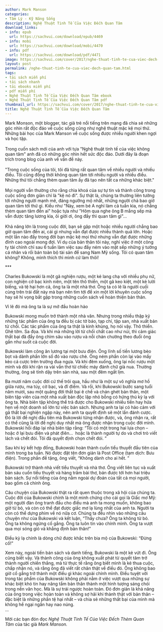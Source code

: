```yaml
---
author: Mark Manson
categories:
- Tâm Lý - Kỹ Năng Sống
description: Nghệ Thuật Tinh Tế Của Việc Đếch Quan Tâm
download_links:
- info: epub
  url: https://sachvui.com/download/epub/4469
- info: mobi
  url: https://sachvui.com/download/mobi/4470
- info: pdf
  url: https://sachvui.com/download/pdf/4471
image: https://sachvui.com/cover/2017/nghe-thuat-tinh-te-cua-viec-dech-quan-tam.jpg
layout: post
permalink: /nghe-thuat-tinh-te-cua-viec-dech-quan-tam.html
tags:
- tải sách miễn phí
- tải sách nhanh
- tải ebooks miễn phí
- pdf miễn phí
- Nghệ Thuật Tinh Tế Của Việc Đếch Quan Tâm ebook
- Nghệ Thuật Tinh Tế Của Việc Đếch Quan Tâm pdf
thumbnail_url: https://sachvui.com/cover/2017/nghe-thuat-tinh-te-cua-viec-dech-quan-tam.jpg
title: Nghệ Thuật Tinh Tế Của Việc Đếch Quan Tâm
---
```


 <div class="item-desc text-justify"> <p>Mark Monson, một blogger, tác giả trẻ nổi tiếng trên mạng đã chia sẻ những góc nhìn rất độc đáo về cuộc sống cũng như nghệ thuật mặc kệ mọi thứ. Những bài học của Mark Manson về cuộc sống được nhiều người khen ngợi và học tập.<br><br>Trong cuốn sách mới của anh với tựa "Nghệ thuật tinh tế của việc không quan tâm" anh đã có những góc nhìn hết sức độc đáo. Dưới đây là đoạn trích trong blog của anh về vấn đề này.<br><br>"Trong cuộc sống của tôi, tôi đã từng rất quan tâm về nhiều người và nhiều điều. Tôi cũng đồng thời không quan tâm tới nhiều người và nhiều điều. Những thứ tôi chẳng thèm quan tâm ấy đã tạo nên tất ca những khác biệt."<br><br>Mọi người vẫn thường cho rằng chìa khoá của sự tự tin và thành công trong cuộc sống đơn giản chỉ là "kệ nó đi". Sự thật là, chúng ta thường liên tưởng tới những người mạnh mẽ, đáng ngưỡng mộ nhất, những người chả bao giờ quan tâm tới thứ gì. Kiểu như "Này, xem bé A nghỉ làm cả tuần kìa, nó chẳng thèm quan tâm đến ai" hoặc tựa như "Hôm qua nghe ông B mắng sếp mà vẫn được tăng lương kìa, ôi giời ơi, ông đấy thì quan tâm gì"...<br><br>Khả năng lớn là trong cuộc đời, bạn sẽ gặp một hoặc nhiều người chẳng bao giờ quan tâm đến ai, cái gì nhưng vẫn đạt được nhiều thành quả lớn. Hoặc một lần nào đấy trong đời bạn mặc kệ mọi thứ nhưng vẫn đạt được những đỉnh cao ngoài mong đợi. Ví dụ của bản thân tôi này, nghỉ việc ở một công ty tài chính chỉ sau 6 tuần làm việc sau đấy ném vào mặt sếp những ý tưởng cá nhân và rồi bán toàn bộ tài sản để sang Nam Mỹ sống. Tôi có quan tâm không? Không, mình thích thì mình cứ làm thôi!</p><p>***</p><p>Charles Bukowski là một gã nghiện rượu, một kẻ lang chạ với nhiều phụ nữ, con nghiện cờ bạc kinh niên, một tên thô thiển, một gã keo kiệt, một kẻ lười biếng, và tệ hại hơn cả, ông ta là một nhà thơ. Ông ta có lẽ là người cuối cùng trên trái đất này mà bạn nên tìm tới để xin một lời khuyên cuộc sống hay sẽ hi vọng bắt gặp trong những cuốn sách về hoàn thiện bản thân.</p><p>Vì lẽ đó mà ông ta là sự mở đầu hoàn hảo</p><p>Bukowski mong muốn trở thành một nhà văn. Nhưng trong nhiều thập kỷ những tác phẩm của ông ta đều bị các tờ báo, tạp chí, tập san, nhà xuất bản từ chối. Các tác phẩm của ông ta thật là kinh khủng, họ nói vậy. Thô thiển. Ghê tởm. Sa đọa. Và khi mà những lời từ chối chất cao như núi, thì cảm giác thất bại đã đẩy ông chìm sâu vào rượu và nỗi chán chường theo đuổi ông gần như suốt cả cuộc đời.</p><p>Bukowski làm công ăn lương tại một bưu điện. Ông lĩnh số tiền lương bèo bọt và dành phần lớn số đó vào rượu chè. Ông ném phần còn lại vào mấy kèo cá cược trên trường đua ngựa. Và khi đêm xuống, ông lại nốc rượu một mình và đôi khi rặn ra vài vần thơ từ chiếc máy đánh chữ già nua. Thường thường, ông sẽ tỉnh dậy trên sàn nhà, sau một đêm ngất lịm.</p><p>Ba mươi năm cuộc đời cứ thế trôi qua, hầu như là một sự vô nghĩa mơ hồ giữa rượu, ma túy, cờ bạc, và đĩ điếm. Và rồi, khi Bukowski bước sang tuổi năm mươi, sau một quãng đời thất bại ê chề và chán ghét bản thân, một biên tập viên của một nhà xuất bản độc lập nhỏ bỗng có hứng thú kỳ lạ với ông ta. Nhà biên tập không thể trả được cho Bukowski nhiều tiền hay hứa hẹn về một doanh số lớn từ việc bán sách. Nhưng anh ta lại có hảo cảm với gã thất bại nghiện ngập này, nên anh ta quyết định sẽ một lần đánh cược. Đó là lời đề nghị đầu tiên mà Bukowski từng nhận được, và, ông nhận ra, rất có thể cũng là lời đề nghị duy nhất mà ông được nhận trong cuộc đời mình. Bukowski hồi đáp lại nhà biên tập rằng: “Tôi có một trong hai lựa chọn – hoặc ở lại bưu điện và phát điên…  hoặc là thành người tự do và chơi trò viết lách và chết đói. Tôi đã quyết định chọn chết đói. ”</p><p>Sau khi ký kết hợp đồng, Bukowski hoàn thành cuốn tiểu thuyết đầu tiên của mình trong ba tuần. Nó được đặt tên đơn giản là Post Office (tạm dịch: Bưu điện). Trong phần đề tặng, ông viết, “Không dành cho ai hết. ”</p><p>Bukowski trở thành nhà viết tiểu thuyết và nhà thơ. Ông viết liên tục và xuất bản sáu cuốn tiểu thuyết và hàng trăm bài thơ, bán được tới hơn hai triệu bản sách. Sự nổi tiếng của ông nằm ngoài dự đoán của tất cả mọi người, bao gồm cả chính ông.</p><p>Câu chuyện của Bukowski thật ra rất quen thuộc trong xã hội của chúng ta. Cuộc đời của Bukowski chính là một minh chứng cho cái gọi là Giấc mơ Mỹ: một người đàn ông tranh đấu cho điều mà anh ta mong muốn, không bao giờ từ bỏ, và còn có thể đạt được giấc mơ lạ lùng nhất của anh ta. Người ta còn có thể dựng phim về nó nữa cơ. Chúng ta đều nhìn vào những câu chuyện như của Bukowski và kết luận, “Thấy chưa? Ông ta không từ bỏ. Ông ta không ngừng cố gắng. Ông ta luôn tin vào chính mình. Ông ta vượt qua mọi sóng gió và khẳng định bản thân!”</p><p>Điều kỳ lạ chính là dòng chữ được khắc trên bia mộ của Bukowski: “Đừng cố!”</p><p>Xem này, ngoài tiền bán sách và danh tiếng, Bukowski là một kẻ vứt đi. Ông cũng biết vậy. Và thành công của ông không xuất phát từ quyết tâm trở thành người chiến thắng, mà từ thực tế rằng ông biết mình là kẻ thua cuộc, chấp nhận nó, và rằng ông đã viết rất chân thật về điều đó. Ông không bao giờ cố gắng trở thành một điều gì khác ngoài chính mình. Điều tuyệt vời trong tác phẩm của Bukowski không phải nằm ở việc vượt qua những sự khác biệt khó tin hay nâng tầm bản thân thành một hình tượng sáng chói trong nền văn học. Mà là sự trái ngược hoàn toàn. Đó đơn giản là khả năng của ông trong việc hoàn toàn và không sợ hãi khi thành thật với bản thân – đặc biệt là những phần tệ hại nhất – và chia sẻ những thất bại của mình mà không hề ngại ngần hay nao núng.<br>...</p><p>Mời các bạn đón đọc <em>Nghệ Thuật Tinh Tế Của Việc Đếch Thèm Quan Tâm </em>của tác giả<em> Mark Manson.</em></p> </div>